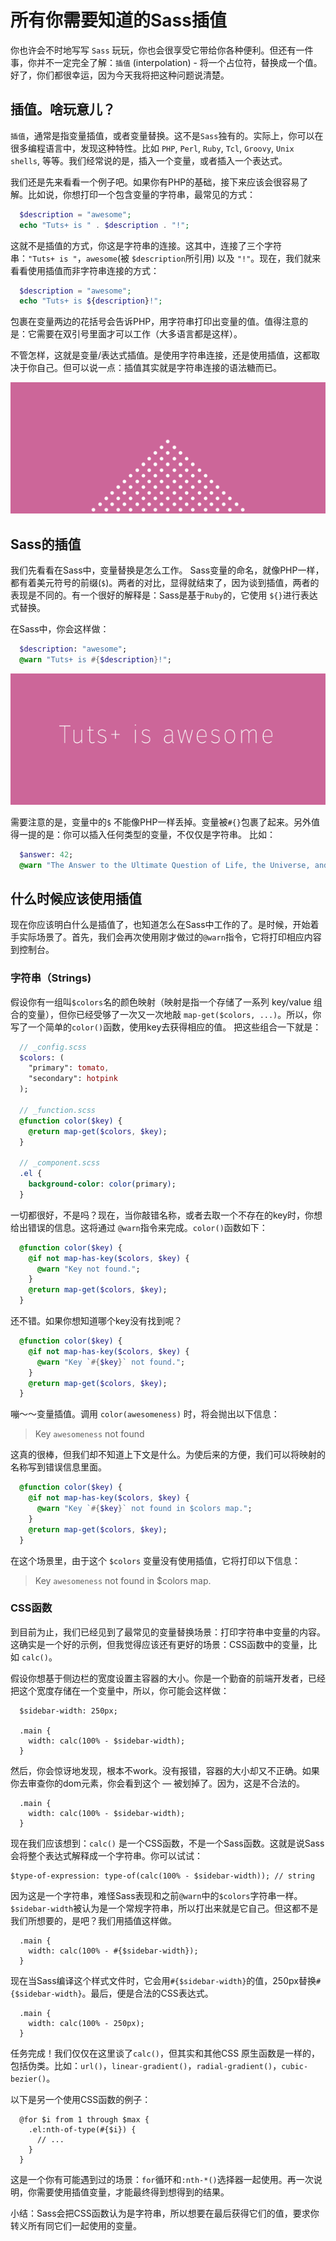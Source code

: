 # 所有你需要知道的Sass插值

你也许会不时地写写 `Sass` 玩玩，你也会很享受它带给你各种便利。但还有一件事，你并不一定完全了解：`插值` (interpolation) - 将一个占位符，替换成一个值。好了，你们都很幸运，因为今天我将把这种问题说清楚。

## 插值。啥玩意儿？
`插值`，通常是指变量插值，或者变量替换。这不是`Sass`独有的。实际上，你可以在很多编程语言中，发现这种特性。比如 `PHP`, `Perl`, `Ruby`, `Tcl`, `Groovy`, `Unix shells`, 等等。我们经常说的是，插入一个变量，或者插入一个表达式。

我们还是先来看看一个例子吧。如果你有PHP的基础，接下来应该会很容易了解。比如说，你想打印一个包含变量的字符串，最常见的方式：

```PHP
  $description = "awesome";
  echo "Tuts+ is " . $description . "!";
```
这就不是插值的方式，你这是字符串的连接。这其中，连接了三个字符串：`"Tuts+ is "`，`awesome`(被 `$description`所引用) 以及 `"!"`。现在，我们就来看看使用插值而非字符串连接的方式：

```PHP
  $description = "awesome";
  echo "Tuts+ is ${description}!";
```
包裹在变量两边的花括号会告诉PHP，用字符串打印出变量的值。值得注意的是：它需要在双引号里面才可以工作（大多语言都是这样）。

不管怎样，这就是变量/表达式插值。是使用字符串连接，还是使用插值，这都取决于你自己。但可以说一点：插值其实就是字符串连接的语法糖而已。

![Sweet](../images/pour.png "Sweet")

## Sass的插值
我们先看看在Sass中，变量替换是怎么工作。
Sass变量的命名，就像PHP一样，都有着美元符号的前缀(`$`)。两者的对比，显得就结束了，因为谈到插值，两者的表现是不同的。有一个很好的解释是：Sass是基于`Ruby`的，它使用 `${}`进行表达式替换。

在Sass中，你会这样做：
```Sass
  $description: "awesome";
  @warn "Tuts+ is #{$description}!";
```
![Awesome](../images/awesome.png "awesome")

需要注意的是，变量中的`$` 不能像PHP一样丢掉。变量被`#{}`包裹了起来。另外值得一提的是：你可以插入任何类型的变量，不仅仅是字符串。
比如：
```Sass
  $answer: 42;
  @warn "The Answer to the Ultimate Question of Life, the Universe, and Everything is #{$answer}.";
```

## 什么时候应该使用插值
现在你应该明白什么是插值了，也知道怎么在Sass中工作的了。是时候，开始着手实际场景了。首先，我们会再次使用刚才做过的`@warn`指令，它将打印相应内容到控制台。

### 字符串（Strings)
假设你有一组叫`$colors`名的颜色映射（映射是指一个存储了一系列 key/value 组合的变量），但你已经受够了一次又一次地敲 `map-get($colors, ...)`。所以，你写了一个简单的`color()`函数，使用key去获得相应的值。
把这些组合一下就是：

```Sass
  // _config.scss
  $colors: (
    "primary": tomato,
    "secondary": hotpink
  );

  // _function.scss
  @function color($key) {
    @return map-get($colors, $key);
  }

  // _component.scss
  .el {
    background-color: color(primary);
  }
```

一切都很好，不是吗？现在，当你敲错名称，或者去取一个不存在的key时，你想给出错误的信息。这将通过 `@warn`指令来完成。`color()`函数如下：

```Sass
  @function color($key) {
    @if not map-has-key($colors, $key) {
      @warn "Key not found.";
    }
    @return map-get($colors, $key);
  }
```
还不错。如果你想知道哪个key没有找到呢？

```Sass
  @function color($key) {
    @if not map-has-key($colors, $key) {
      @warn "Key `#{$key}` not found.";
    }
    @return map-get($colors, $key);
  }
```

嘣～～变量插值。调用 `color(awesomeness)` 时，将会抛出以下信息：
> Key `awesomeness` not found

这真的很棒，但我们却不知道上下文是什么。为使后来的方便，我们可以将映射的名称写到错误信息里面。
```Sass
  @function color($key) {
    @if not map-has-key($colors, $key) {
      @warn "Key `#{$key}` not found in $colors map.";
    }
    @return map-get($colors, $key);
  }
```

在这个场景里，由于这个 `$colors` 变量没有使用插值，它将打印以下信息：
> Key `awesomeness` not found in $colors map.

### CSS函数
到目前为止，我们已经见到了最常见的变量替换场景：打印字符串中变量的内容。这确实是一个好的示例，但我觉得应该还有更好的场景：CSS函数中的变量，比如 `calc()`。

假设你想基于侧边栏的宽度设置主容器的大小。你是一个勤奋的前端开发者，已经把这个宽度存储在一个变量中，所以，你可能会这样做：
```
  $sidebar-width: 250px;

  .main {
    width: calc(100% - $sidebar-width);
  }
```
然后，你会惊讶地发现，根本不work。没有报错，容器的大小却又不正确。如果你去审查你的dom元素，你会看到这个 — 被划掉了。因为，这是不合法的。
```
  .main {
    width: calc(100% - $sidebar-width);
  }
```

现在我们应该想到：`calc()` 是一个CSS函数，不是一个Sass函数。这就是说Sass会将整个表达式解释成一个字符串。你可以试试：
```
$type-of-expression: type-of(calc(100% - $sidebar-width)); // string
```
因为这是一个字符串，难怪Sass表现和之前`@warn`中的`$colors`字符串一样。`$sidebar-width`被认为是一个常规字符串，所以打出来就是它自己。但这都不是我们所想要的，是吧？我们用插值这样做。
```
  .main {
    width: calc(100% - #{$sidebar-width});
  }
```
现在当Sass编译这个样式文件时，它会用`#{$sidebar-width}`的值，250px替换`#{$sidebar-width}`。最后，便是合法的CSS表达式。
```
  .main {
    width: calc(100% - 250px);
  }
```
任务完成！我们仅仅在这里谈了`calc()`，但其实和其他CSS 原生函数是一样的，包括伪类。比如：`url()`，`linear-gradient()`，`radial-gradient()`，`cubic-bezier()`。

以下是另一个使用CSS函数的例子：
```
  @for $i from 1 through $max {
    .el:nth-of-type(#{$i}) {
      // ...
    }
  }
```

这是一个你有可能遇到过的场景：`for`循环和`:nth-*()`选择器一起使用。再一次说明，你需要使用插值变量，才能最终得到想得到的结果。

小结：Sass会把CSS函数认为是字符串，所以想要在最后获得它们的值，要求你转义所有同它们一起使用的变量。